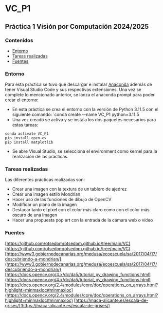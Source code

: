# VC_P1
## Práctica 1 Visión por Computación 2024/2025
### Contenidos 
- [Entorno](entorno)
- [Tareas realizadas](tareas-realizadas)
- [Fuentes](fuentes)
### Entorno 
Para esta práctica se tuvo que descargar e instalar [Anaconda](https://www.anaconda.com/) además de tener Visual Studio Code y sus respectivas extensiones. Una vez se complete lo mencionado anterior, se lanza el anaconda prompt para poder crear el entorno:
  - En esta práctica se crea el entorno con la versión de Python 3.11.5 con el siguiente comando: `conda create --name VC_P1 python=3.11.5
  - Una vez creado se activa y se instala los dos paquetes necesarios para estas tareas:
```
conda activate VC_P1
pip install open-cv
pip install matplotlib
```
  - Se abre Visual Studio, se selecciona el environment como kernel para la realización de las prácticas. 
### Tareas realizadas
Las diferentes prácticas realizadas son: 
- Crear una imagen con la textura de un tablero de ajedrez
- Crear una imagen estilo Mondrian
- Hacer uso de las funciones de dibujo de OpenCV
- Modificar un plano de la imagen
- Destacar tanto el píxel con el color más claro como con el color más oscuro de una imagen
- Hacer una propuesta pop art con la entrada de la cámara web o vídeo

### Fuentes
[https://github.com/otsedom/otsedom.github.io/tree/main/VC](https://github.com/otsedom/otsedom.github.io/tree/main/VC)
[https://www3.gobiernodecanarias.org/medusa/ecoescuela/sa/2017/04/17/descubriendo-a-mondrian/](https://www3.gobiernodecanarias.org/medusa/ecoescuela/sa/2017/04/17/descubriendo-a-mondrian/)
[https://docs.opencv.org/4.x/dc/da5/tutorial_py_drawing_functions.html](https://docs.opencv.org/4.x/dc/da5/tutorial_py_drawing_functions.html)
[https://docs.opencv.org/2.4/modules/core/doc/operations_on_arrays.html?highlight=minmaxloc#minmaxloc](https://docs.opencv.org/2.4/modules/core/doc/operations_on_arrays.html?highlight=minmaxloc#minmaxloc)
[https://maca-alicante.es/escala-de-grises/](https://maca-alicante.es/escala-de-grises/)
